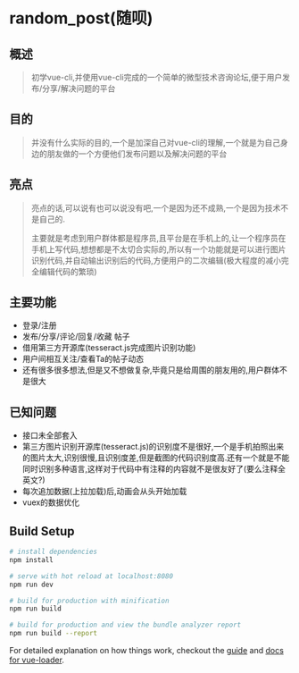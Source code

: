# random_post(随呗)

## 概述
> 初学vue-cli,并使用vue-cli完成的一个简单的微型技术咨询论坛,便于用户发布/分享/解决问题的平台

## 目的
> 并没有什么实际的目的,一个是加深自己对vue-cli的理解,一个就是为自己身边的朋友做的一个方便他们发布问题以及解决问题的平台

## 亮点
> 亮点的话,可以说有也可以说没有吧,一个是因为还不成熟,一个是因为技术不是自己的.
> 
> 主要就是考虑到用户群体都是程序员,且平台是在手机上的,让一个程序员在手机上写代码,想想都是不太切合实际的,所以有一个功能就是可以进行图片识别代码,并自动输出识别后的代码,方便用户的二次编辑(极大程度的减小完全编辑代码的繁琐)

## 主要功能
* 登录/注册
* 发布/分享/评论/回复/收藏 帖子
* 借用第三方开源库(tesseract.js完成图片识别功能)
* 用户间相互关注/查看Ta的帖子动态
* 还有很多很多想法,但是又不想做复杂,毕竟只是给周围的朋友用的,用户群体不是很大

## 已知问题
* 接口未全部套入
* 第三方图片识别开源库(tesseract.js)的识别度不是很好,一个是手机拍照出来的图片太大,识别很慢,且识别度差,但是截图的代码识别度高.还有一个就是不能同时识别多种语言,这样对于代码中有注释的内容就不是很友好了(要么注释全英文?)
* 每次追加数据(上拉加载)后,动画会从头开始加载
* vuex的数据优化

## Build Setup

``` bash
# install dependencies
npm install

# serve with hot reload at localhost:8080
npm run dev

# build for production with minification
npm run build

# build for production and view the bundle analyzer report
npm run build --report
```

For detailed explanation on how things work, checkout the [guide](http://vuejs-templates.github.io/webpack/) and [docs for vue-loader](http://vuejs.github.io/vue-loader).

